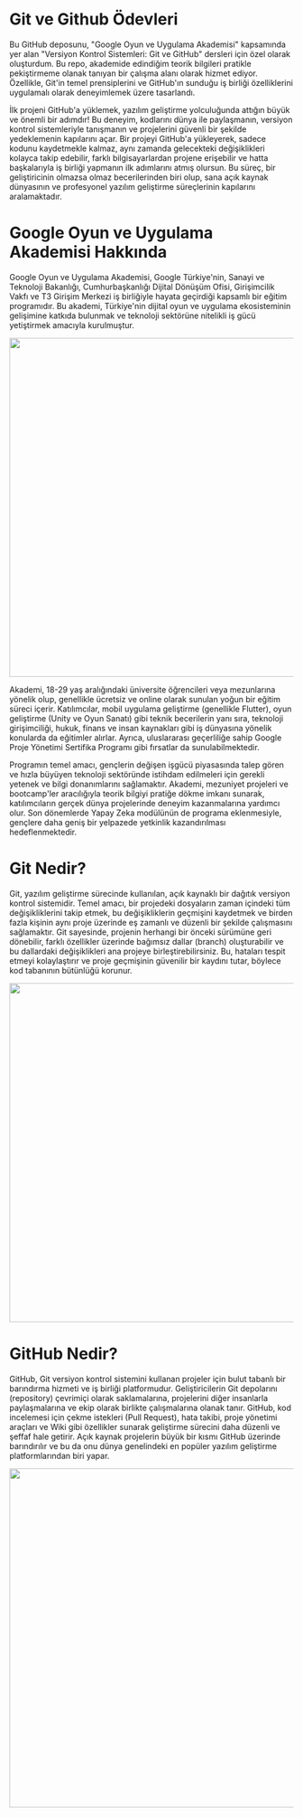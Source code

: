 # Git ve Github Ödevleri
<p>Bu GitHub deposunu, "Google Oyun ve Uygulama Akademisi" kapsamında yer alan "Versiyon Kontrol Sistemleri: Git ve GitHub" dersleri için özel olarak oluşturdum. Bu repo, akademide edindiğim teorik bilgileri pratikle pekiştirmeme olanak tanıyan bir çalışma alanı olarak hizmet ediyor. Özellikle, Git'in temel prensiplerini ve GitHub'ın sunduğu iş birliği özelliklerini uygulamalı olarak deneyimlemek üzere tasarlandı.</p>

<p>İlk projeni GitHub'a yüklemek, yazılım geliştirme yolculuğunda attığın büyük ve önemli bir adımdır! Bu deneyim, kodlarını dünya ile paylaşmanın, versiyon kontrol sistemleriyle tanışmanın ve projelerini güvenli bir şekilde yedeklemenin kapılarını açar. Bir projeyi GitHub'a yükleyerek, sadece kodunu kaydetmekle kalmaz, aynı zamanda gelecekteki değişiklikleri kolayca takip edebilir, farklı bilgisayarlardan projene erişebilir ve hatta başkalarıyla iş birliği yapmanın ilk adımlarını atmış olursun. Bu süreç, bir geliştiricinin olmazsa olmaz becerilerinden biri olup, sana açık kaynak dünyasının ve profesyonel yazılım geliştirme süreçlerinin kapılarını aralamaktadır.</p>

# Google Oyun ve Uygulama Akademisi Hakkında
<p>Google Oyun ve Uygulama Akademisi, Google Türkiye'nin, Sanayi ve Teknoloji Bakanlığı, Cumhurbaşkanlığı Dijital Dönüşüm Ofisi, Girişimcilik Vakfı ve T3 Girişim Merkezi iş birliğiyle hayata geçirdiği kapsamlı bir eğitim programıdır. Bu akademi, Türkiye'nin dijital oyun ve uygulama ekosisteminin gelişimine katkıda bulunmak ve teknoloji sektörüne nitelikli iş gücü yetiştirmek amacıyla kurulmuştur.</p>

<img width="1000" height="600" src="https://github.com/StarLordBerke4/Odev3-Merge/blob/main/G%C3%B6rseller/oyun-ve-uygulama-akademisi.png">

<p>Akademi, 18-29 yaş aralığındaki üniversite öğrencileri veya mezunlarına yönelik olup, genellikle ücretsiz ve online olarak sunulan yoğun bir eğitim süreci içerir. Katılımcılar, mobil uygulama geliştirme (genellikle Flutter), oyun geliştirme (Unity ve Oyun Sanatı) gibi teknik becerilerin yanı sıra, teknoloji girişimciliği, hukuk, finans ve insan kaynakları gibi iş dünyasına yönelik konularda da eğitimler alırlar. Ayrıca, uluslararası geçerliliğe sahip Google Proje Yönetimi Sertifika Programı gibi fırsatlar da sunulabilmektedir.</p>

<p>Programın temel amacı, gençlerin değişen işgücü piyasasında talep gören ve hızla büyüyen teknoloji sektöründe istihdam edilmeleri için gerekli yetenek ve bilgi donanımlarını sağlamaktır. Akademi, mezuniyet projeleri ve bootcamp'ler aracılığıyla teorik bilgiyi pratiğe dökme imkanı sunarak, katılımcıların gerçek dünya projelerinde deneyim kazanmalarına yardımcı olur. Son dönemlerde Yapay Zeka modülünün de programa eklenmesiyle, gençlere daha geniş bir yelpazede yetkinlik kazandırılması hedeflenmektedir.</p>

# Git Nedir?
<p>Git, yazılım geliştirme sürecinde kullanılan, açık kaynaklı bir dağıtık versiyon kontrol sistemidir. Temel amacı, bir projedeki dosyaların zaman içindeki tüm değişikliklerini takip etmek, bu değişikliklerin geçmişini kaydetmek ve birden fazla kişinin aynı proje üzerinde eş zamanlı ve düzenli bir şekilde çalışmasını sağlamaktır. Git sayesinde, projenin herhangi bir önceki sürümüne geri dönebilir, farklı özellikler üzerinde bağımsız dallar (branch) oluşturabilir ve bu dallardaki değişiklikleri ana projeye birleştirebilirsiniz. Bu, hataları tespit etmeyi kolaylaştırır ve proje geçmişinin güvenilir bir kaydını tutar, böylece kod tabanının bütünlüğü korunur.</p>

<img width="1000" height="600" src="https://github.com/StarLordBerke4/Odev3-Merge/blob/main/G%C3%B6rseller/oyun-ve-uygulama-akademisi.png">

# GitHub Nedir?
<p>GitHub, Git versiyon kontrol sistemini kullanan projeler için bulut tabanlı bir barındırma hizmeti ve iş birliği platformudur. Geliştiricilerin Git depolarını (repository) çevrimiçi olarak saklamalarına, projelerini diğer insanlarla paylaşmalarına ve ekip olarak birlikte çalışmalarına olanak tanır. GitHub, kod incelemesi için çekme istekleri (Pull Request), hata takibi, proje yönetimi araçları ve Wiki gibi özellikler sunarak geliştirme sürecini daha düzenli ve şeffaf hale getirir. Açık kaynak projelerin büyük bir kısmı GitHub üzerinde barındırılır ve bu da onu dünya genelindeki en popüler yazılım geliştirme platformlarından biri yapar.</p>

<img width="1000" height="600" src="https://github.com/StarLordBerke4/Odev3-Merge/blob/main/G%C3%B6rseller/oyun-ve-uygulama-akademisi.png">
